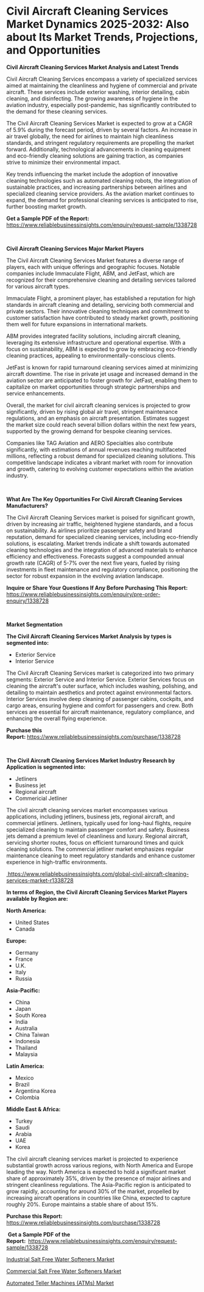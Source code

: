 <p><h1>Civil Aircraft Cleaning Services Market Dynamics 2025-2032: Also about Its Market Trends, Projections, and Opportunities</h1></p><p><strong>Civil Aircraft Cleaning Services Market Analysis and Latest Trends</strong></p>
<p><p>Civil Aircraft Cleaning Services encompass a variety of specialized services aimed at maintaining the cleanliness and hygiene of commercial and private aircraft. These services include exterior washing, interior detailing, cabin cleaning, and disinfecting. The growing awareness of hygiene in the aviation industry, especially post-pandemic, has significantly contributed to the demand for these cleaning services.</p><p>The Civil Aircraft Cleaning Services Market is expected to grow at a CAGR of 5.9% during the forecast period, driven by several factors. An increase in air travel globally, the need for airlines to maintain high cleanliness standards, and stringent regulatory requirements are propelling the market forward. Additionally, technological advancements in cleaning equipment and eco-friendly cleaning solutions are gaining traction, as companies strive to minimize their environmental impact.</p><p>Key trends influencing the market include the adoption of innovative cleaning technologies such as automated cleaning robots, the integration of sustainable practices, and increasing partnerships between airlines and specialized cleaning service providers. As the aviation market continues to expand, the demand for professional cleaning services is anticipated to rise, further boosting market growth.</p></p>
<p><strong>Get a Sample PDF of the Report:&nbsp;</strong> <a href="https://www.reliablebusinessinsights.com/enquiry/request-sample/1338728?utm_campaign=63&utm_medium=2&utm_source=Github&utm_content=ia&utm_term=08012025&utm_id=civil-aircraft-cleaning-services">https://www.reliablebusinessinsights.com/enquiry/request-sample/1338728</a></p>
<p>&nbsp;</p>
<p><strong>Civil Aircraft Cleaning Services Major Market Players</strong></p>
<p><p>The Civil Aircraft Cleaning Services Market features a diverse range of players, each with unique offerings and geographic focuses. Notable companies include Immaculate Flight, ABM, and JetFast, which are recognized for their comprehensive cleaning and detailing services tailored for various aircraft types. </p><p>Immaculate Flight, a prominent player, has established a reputation for high standards in aircraft cleaning and detailing, servicing both commercial and private sectors. Their innovative cleaning techniques and commitment to customer satisfaction have contributed to steady market growth, positioning them well for future expansions in international markets.</p><p>ABM provides integrated facility solutions, including aircraft cleaning, leveraging its extensive infrastructure and operational expertise. With a focus on sustainability, ABM is expected to grow by embracing eco-friendly cleaning practices, appealing to environmentally-conscious clients.</p><p>JetFast is known for rapid turnaround cleaning services aimed at minimizing aircraft downtime. The rise in private jet usage and increased demand in the aviation sector are anticipated to foster growth for JetFast, enabling them to capitalize on market opportunities through strategic partnerships and service enhancements.</p><p>Overall, the market for civil aircraft cleaning services is projected to grow significantly, driven by rising global air travel, stringent maintenance regulations, and an emphasis on aircraft presentation. Estimates suggest the market size could reach several billion dollars within the next few years, supported by the growing demand for bespoke cleaning services.</p><p>Companies like TAG Aviation and AERO Specialties also contribute significantly, with estimations of annual revenues reaching multifaceted millions, reflecting a robust demand for specialized cleaning solutions. This competitive landscape indicates a vibrant market with room for innovation and growth, catering to evolving customer expectations within the aviation industry.</p></p>
<p>&nbsp;</p>
<p><strong>What Are The Key Opportunities For Civil Aircraft Cleaning Services Manufacturers?</strong></p>
<p><p>The Civil Aircraft Cleaning Services market is poised for significant growth, driven by increasing air traffic, heightened hygiene standards, and a focus on sustainability. As airlines prioritize passenger safety and brand reputation, demand for specialized cleaning services, including eco-friendly solutions, is escalating. Market trends indicate a shift towards automated cleaning technologies and the integration of advanced materials to enhance efficiency and effectiveness. Forecasts suggest a compounded annual growth rate (CAGR) of 5-7% over the next five years, fueled by rising investments in fleet maintenance and regulatory compliance, positioning the sector for robust expansion in the evolving aviation landscape.</p></p>
<p><strong>Inquire or Share Your Questions If Any Before Purchasing This Report:</strong> <a href="https://www.reliablebusinessinsights.com/enquiry/pre-order-enquiry/1338728?utm_campaign=63&utm_medium=2&utm_source=Github&utm_content=ia&utm_term=08012025&utm_id=civil-aircraft-cleaning-services">https://www.reliablebusinessinsights.com/enquiry/pre-order-enquiry/1338728</a></p>
<p>&nbsp;</p>
<p><strong>Market Segmentation</strong></p>
<p><strong>The Civil Aircraft Cleaning Services Market Analysis by types is segmented into:</strong></p>
<p><ul><li>Exterior Service</li><li>Interior Service</li></ul></p>
<p><p>The Civil Aircraft Cleaning Services market is categorized into two primary segments: Exterior Service and Interior Service. Exterior Services focus on cleaning the aircraft's outer surface, which includes washing, polishing, and detailing to maintain aesthetics and protect against environmental factors. Interior Services involve deep cleaning of passenger cabins, cockpits, and cargo areas, ensuring hygiene and comfort for passengers and crew. Both services are essential for aircraft maintenance, regulatory compliance, and enhancing the overall flying experience.</p></p>
<p><strong>Purchase this Report:&nbsp;</strong><a href="https://www.reliablebusinessinsights.com/purchase/1338728?utm_campaign=63&utm_medium=2&utm_source=Github&utm_content=ia&utm_term=08012025&utm_id=civil-aircraft-cleaning-services">https://www.reliablebusinessinsights.com/purchase/1338728</a></p>
<p>&nbsp;</p>
<p><strong>The Civil Aircraft Cleaning Services Market Industry Research by Application is segmented into:</strong></p>
<p><ul><li>Jetliners</li><li>Business jet</li><li>Regional aircraft</li><li>Commericial Jetliner</li></ul></p>
<p><p>The civil aircraft cleaning services market encompasses various applications, including jetliners, business jets, regional aircraft, and commercial jetliners. Jetliners, typically used for long-haul flights, require specialized cleaning to maintain passenger comfort and safety. Business jets demand a premium level of cleanliness and luxury. Regional aircraft, servicing shorter routes, focus on efficient turnaround times and quick cleaning solutions. The commercial jetliner market emphasizes regular maintenance cleaning to meet regulatory standards and enhance customer experience in high-traffic environments.</p></p>
<p><a href="https://www.reliablebusinessinsights.com/global-civil-aircraft-cleaning-services-market-r1338728?utm_campaign=63&utm_medium=2&utm_source=Github&utm_content=ia&utm_term=08012025&utm_id=civil-aircraft-cleaning-services">&nbsp;https://www.reliablebusinessinsights.com/global-civil-aircraft-cleaning-services-market-r1338728</a></p>
<p><strong>In terms of Region, the Civil Aircraft Cleaning Services Market Players available by Region are:</strong></p>
<p>
    <p> <strong> North America: </strong>
        <ul>
            <li>United States</li>
            <li>Canada</li>
        </ul>
        </p> 
    <p> <strong> Europe: </strong>
        <ul>
            <li>Germany</li>
            <li>France</li>
            <li>U.K.</li>
            <li>Italy</li>
            <li>Russia</li>
        </ul>
        </p> 
    <p> <strong> Asia-Pacific: </strong>
        <ul>
            <li>China</li>
            <li>Japan</li>
            <li>South Korea</li>
            <li>India</li>
            <li>Australia</li>
            <li>China Taiwan</li>
            <li>Indonesia</li>
            <li>Thailand</li>
            <li>Malaysia</li>
        </ul>
        </p> 
    <p> <strong> Latin America: </strong>
        <ul>
            <li>Mexico</li>
            <li>Brazil</li>
            <li>Argentina Korea</li>
            <li>Colombia</li>
        </ul>
        </p> 
    <p> <strong> Middle East & Africa: </strong>
        <ul>
            <li>Turkey</li>
            <li>Saudi</li>
            <li>Arabia</li>
            <li>UAE</li>
            <li>Korea</li>
        </ul>
    </p>
    </p>
<p><p>The civil aircraft cleaning services market is projected to experience substantial growth across various regions, with North America and Europe leading the way. North America is expected to hold a significant market share of approximately 35%, driven by the presence of major airlines and stringent cleanliness regulations. The Asia-Pacific region is anticipated to grow rapidly, accounting for around 30% of the market, propelled by increasing aircraft operations in countries like China, expected to capture roughly 20%. Europe maintains a stable share of about 15%.</p></p>
<p><strong>Purchase this Report: </strong><a href="https://www.reliablebusinessinsights.com/purchase/1338728?utm_campaign=63&utm_medium=2&utm_source=Github&utm_content=ia&utm_term=08012025&utm_id=civil-aircraft-cleaning-services">https://www.reliablebusinessinsights.com/purchase/1338728</a></p>
<p>&nbsp;<strong>Get a Sample PDF of the Report:&nbsp;&nbsp;</strong><a href="https://www.reliablebusinessinsights.com/enquiry/request-sample/1338728?utm_campaign=63&utm_medium=2&utm_source=Github&utm_content=ia&utm_term=08012025&utm_id=civil-aircraft-cleaning-services">https://www.reliablebusinessinsights.com/enquiry/request-sample/1338728</a></p>
<p><strong></strong></p>
<p><p><a href="https://github.com/jamastodola515/Market-Research-Report-List-1/blob/main/industrial-salt-free-water-softeners-market.md?utm_campaign=63&utm_medium=2&utm_source=Github&utm_content=ia&utm_term=08012025&utm_id=civil-aircraft-cleaning-services">Industrial Salt Free Water Softeners Market</a></p><p><a href="https://github.com/danikabiele541/Market-Research-Report-List-1/blob/main/commercial-salt-free-water-softeners-market.md?utm_campaign=63&utm_medium=2&utm_source=Github&utm_content=ia&utm_term=08012025&utm_id=civil-aircraft-cleaning-services">Commercial Salt Free Water Softeners Market</a></p><p><a href="https://github.com/organophelia8282/Market-Research-Report-List-1/blob/main/automated-teller-machines-atms-market.md?utm_campaign=63&utm_medium=2&utm_source=Github&utm_content=ia&utm_term=08012025&utm_id=civil-aircraft-cleaning-services">Automated Teller Machines (ATMs) Market</a></p></p>